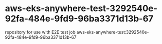 # aws-eks-anywhere-test-3292540e-92fa-484e-9fd9-96ba3371d13b-67
repository for use with E2E test job aws-eks-anywhere-test:3292540e-92fa-484e-9fd9-96ba3371d13b-67
